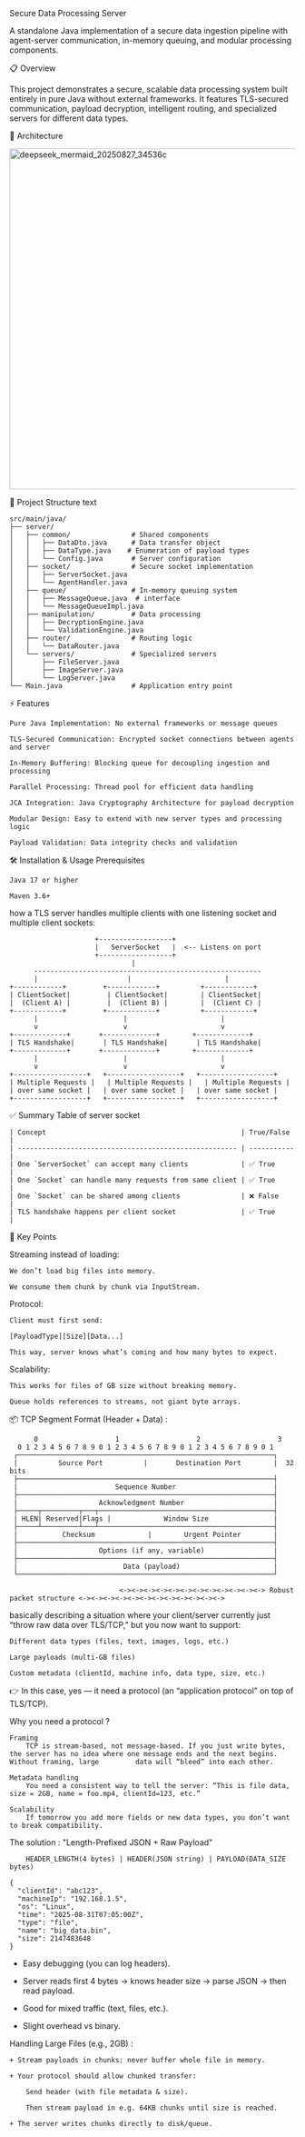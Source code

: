 Secure Data Processing Server

A standalone Java implementation of a secure data ingestion pipeline with agent-server communication, in-memory queuing, and modular processing components.

📋 Overview

This project demonstrates a secure, scalable data processing system built entirely in pure Java without external frameworks. It features TLS-secured communication, payload decryption, intelligent routing, and specialized servers for different data types.

🚀 Architecture

<img width="800" height="600"  alt="deepseek_mermaid_20250827_34536c" src="https://github.com/user-attachments/assets/92242076-c14f-4089-99bc-7b7050932ebc" />

📂 Project Structure
text
```
src/main/java/
├── server/
│   ├── common/               # Shared components
│   │   ├── DataDto.java      # Data transfer object
│   │   ├── DataType.java    # Enumeration of payload types
│   │   └── Config.java       # Server configuration
│   ├── socket/               # Secure socket implementation
│   │   ├── ServerSocket.java
│   │   └── AgentHandler.java
│   ├── queue/                # In-memory queuing system
│   │   ├── MessageQueue.java  # interface
│   │   └── MessageQueueImpl.java
│   ├── manipulation/         # Data processing
│   │   ├── DecryptionEngine.java
│   │   └── ValidationEngine.java
│   ├── router/               # Routing logic
│   │   └── DataRouter.java
│   └── servers/              # Specialized servers
│       ├── FileServer.java
│       ├── ImageServer.java
│       └── LogServer.java
└── Main.java                 # Application entry point
```
⚡ Features

    Pure Java Implementation: No external frameworks or message queues

    TLS-Secured Communication: Encrypted socket connections between agents and server

    In-Memory Buffering: Blocking queue for decoupling ingestion and processing

    Parallel Processing: Thread pool for efficient data handling

    JCA Integration: Java Cryptography Architecture for payload decryption

    Modular Design: Easy to extend with new server types and processing logic

    Payload Validation: Data integrity checks and validation

🛠️ Installation & Usage
Prerequisites

    Java 17 or higher

    Maven 3.6+

    
how a TLS server handles multiple clients with one listening socket and multiple client sockets:
```
                     +------------------+
                     |   ServerSocket   |  <-- Listens on port 
                     +------------------+
                              |
      --------------------------------------------------------
      |                      |                       |
+------------+         +------------+          +------------+
| ClientSocket|         | ClientSocket|        | ClientSocket|
|  (Client A) |         |  (Client B) |        |  (Client C) |
+------------+         +------------+          +------------+
      |                     |                       |
      v                     v                       v
+-------------+       +-------------+        +-------------+
| TLS Handshake|       | TLS Handshake|       | TLS Handshake|
+-------------+       +-------------+        +-------------+
      |                     |                       |
      v                     v                       v
+------------------+   +------------------+   +------------------+
| Multiple Requests |   | Multiple Requests |   | Multiple Requests |
| over same socket |   | over same socket |   | over same socket |
+------------------+   +------------------+   +------------------+

```
✅ Summary Table of server socket 
~~~
| Concept                                                | True/False  |
| ------------------------------------------------------ | ----------- |
| One `ServerSocket` can accept many clients             | ✅ True     |
| One `Socket` can handle many requests from same client | ✅ True     |
| One `Socket` can be shared among clients               | ❌ False    |
| TLS handshake happens per client socket                | ✅ True     |
~~~

🔑 Key Points

Streaming instead of loading:

    We don’t load big files into memory.

    We consume them chunk by chunk via InputStream.

Protocol:

    Client must first send:

    [PayloadType][Size][Data...]

    This way, server knows what’s coming and how many bytes to expect.

Scalability:

    This works for files of GB size without breaking memory.

    Queue holds references to streams, not giant byte arrays.



📦 TCP Segment Format (Header + Data) :
~~~
      0                   1                   2                   3  
  0 1 2 3 4 5 6 7 8 9 0 1 2 3 4 5 6 7 8 9 0 1 2 3 4 5 6 7 8 9 0 1  
 ┌───────────────────────────────────────────────────────────────┐
 |          Source Port          |       Destination Port        |  32 bits
 ├───────────────────────────────────────────────────────────────┤
 |                        Sequence Number                        |
 ├───────────────────────────────────────────────────────────────┤
 |                    Acknowledgment Number                      |
 ├─────┬─────────┬───┬───────────────────────────────────────────┤
 | HLEN| Reserved|Flags |             Window Size                |
 ├─────┴─────────┴───┴───────────────────────────────────────────┤
 |           Checksum             |        Urgent Pointer        |
 ├───────────────────────────────────────────────────────────────┤
 |                    Options (if any, variable)                 |
 ├───────────────────────────────────────────────────────────────┤
 |                          Data (payload)                       |
 └───────────────────────────────────────────────────────────────┘
~~~
                               <-><-><-><-><-><-><-><-><-><-><-><-> Robust packet structure <-><-><-><-><-><-><-><-><-><-><-><->
                                        
basically describing a situation where your client/server currently just “throw raw data over TLS/TCP,” but you now want to support:

    Different data types (files, text, images, logs, etc.)

    Large payloads (multi-GB files)

    Custom metadata (clientId, machine info, data type, size, etc.)

👉 In this case, yes — it need a protocol (an “application protocol” on top of TLS/TCP).

Why you need a protocol ?

    Framing
        TCP is stream-based, not message-based. If you just write bytes, the server has no idea where one message ends and the next begins. Without framing, large         data will “bleed” into each other.

    Metadata handling
        You need a consistent way to tell the server: “This is file data, size = 2GB, name = foo.mp4, clientId=123, etc.”

    Scalability
        If tomorrow you add more fields or new data types, you don’t want to break compatibility.
        
The solution : "Length-Prefixed JSON + Raw Payload"

        HEADER_LENGTH(4 bytes) | HEADER(JSON string) | PAYLOAD(DATA_SIZE bytes)
~~~
{
  "clientId": "abc123",
  "machineIp": "192.168.1.5",
  "os": "Linux",
  "time": "2025-08-31T07:05:00Z",
  "type": "file",
  "name": "big_data.bin",
  "size": 2147483648
}
~~~
 * Easy debugging (you can log headers).

 * Server reads first 4 bytes → knows header size → parse JSON → then read payload.

 * Good for mixed traffic (text, files, etc.).

 * Slight overhead vs binary.
   
Handling Large Files (e.g., 2GB) :

    + Stream payloads in chunks: never buffer whole file in memory.

    + Your protocol should allow chunked transfer:

        Send header (with file metadata & size).

        Then stream payload in e.g. 64KB chunks until size is reached.

    + The server writes chunks directly to disk/queue.

